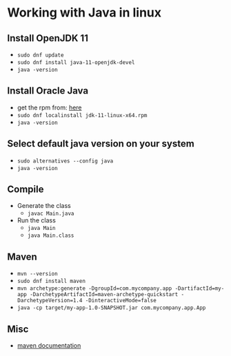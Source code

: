 # Working with Java in linux

## Install OpenJDK 11

- `sudo dnf update`
- `sudo dnf install java-11-openjdk-devel`
- `java -version`

## Install Oracle Java

- get the rpm from: [here](https://www.oracle.com/java/technologies/downloads/)
- `sudo dnf localinstall jdk-11-linux-x64.rpm`
- `java -version`

## Select default java version on your system

- `sudo alternatives --config java`
- `java -version`

## Compile
- Generate the class
    - `javac Main.java`
- Run the class
    - `java Main`
    - `java Main.class`

## Maven

- `mvn --version`
- `sudo dnf install maven`
- `mvn archetype:generate -DgroupId=com.mycompany.app -DartifactId=my-app -DarchetypeArtifactId=maven-archetype-quickstart -DarchetypeVersion=1.4 -DinteractiveMode=false`
- `java -cp target/my-app-1.0-SNAPSHOT.jar com.mycompany.app.App`


## Misc

- [maven documentation](https://maven.apache.org/guides/getting-started/maven-in-five-minutes.html)
